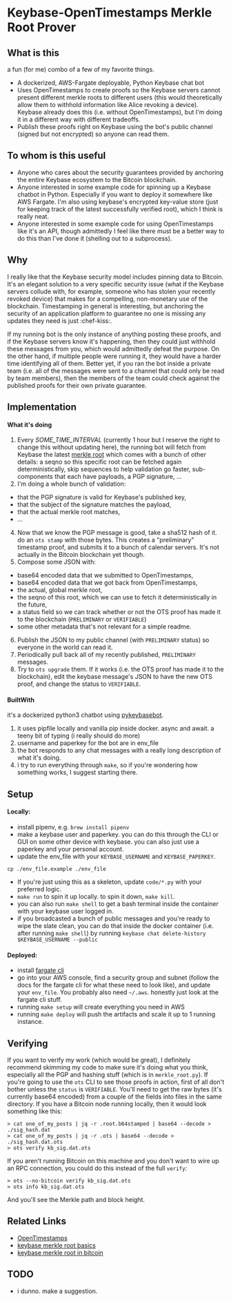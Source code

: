 
# Keybase-OpenTimestamps Merkle Root Prover

## What is this
a fun (for me) combo of a few of my favorite things.
* A dockerized, AWS-Fargate deployable, Python Keybase chat bot
* Uses OpenTimestamps to create proofs so the Keybase servers cannot present different merkle roots to different users (this would theoretically allow them to withhold information like Alice revoking a device). Keybase already does this (i.e. without OpenTimestamps), but I'm doing it in a different way with different tradeoffs.
* Publish these proofs right on Keybase using the bot's public channel (signed but not encrypted) so anyone can read them. 


## To whom is this useful
* Anyone who cares about the security guarantees provided by anchoring the entire Keybase ecosystem to the Bitcoin blockchain.
* Anyone interested in some example code for spinning up a Keybase chatbot in Python. Especially if you want to deploy it somewhere like AWS Fargate. I'm also using keybase's encrypted key-value store (just for keeping track of the latest successfully verified root), which I think is really neat. 
* Anyone interested in some example code for using OpenTimestamps like it's an API, though admittedly I feel like there must be a better way to do this than I've done it (shelling out to a subprocess). 


## Why
I really like that the Keybase security model includes pinning data to Bitcoin. It's an elegant solution to a very specific security issue (what if the Keybase servers collude with, for example, someone who has stolen your recently revoked device) that makes for a compelling, non-monetary use of the blockchain. Timestamping in general is interesting, but anchoring the security of an application platform to guarantee no one is missing any updates they need is just :chef-kiss:. 

If my running bot is the only instance of anything posting these proofs, and if the Keybase servers know it's happening, then they could just withhold these messages from you, which would admittedly defeat the purpose. On the other hand, if multiple people were running it, they would have a harder time identifying all of them. Better yet, if you ran the bot inside a private team (i.e. all of the messages were sent to a channel that could only be read by team members), then the members of the team could check against the published proofs for their own private guarantee. 


## Implementation
#### What it's doing
1. Every *SOME_TIME_INTERVAL* (currently 1 hour but I reserve the right to change this without updating here), the running bot will fetch from Keybase the latest [merkle root](https://keybase.io/_/api/1.0/merkle/root.json) which comes with a bunch of other details: a seqno so this specific root can be fetched again deterministically, skip sequences to help validation go faster, sub-components that each have payloads, a PGP signature, ...
2. I'm doing a whole bunch of validation: 
  * that the PGP signature is valid for Keybase's published key, 
  * that the subject of the signature matches the payload, 
  * that the actual merkle root matches, 
  * ... 
4. Now that we know the PGP message is good, take a sha512 hash of it. do an `ots stamp` with those bytes. This creates a "preliminary" timestamp proof, and submits it to a bunch of calendar servers. It's not actually in the Bitcoin blockchain yet though. 
5. Compose some JSON with: 
  * base64 encoded data that we submitted to OpenTimestamps, 
  * base64 encoded data that we got back from OpenTimestamps, 
  * the actual, global merkle root, 
  * the seqno of this root, which we can use to fetch it deterministically in the future, 
  * a status field so we can track whether or not the OTS proof has made it to the blockchain (`PRELIMINARY` or `VERIFIABLE`)
  * some other metadata that's not relevant for a simple readme. 
6. Publish the JSON to my public channel (with `PRELIMINARY` status) so everyone in the world can read it.
7. Periodically pull back all of my recently published, `PRELIMINARY` messages.
8. Try to `ots upgrade` them. If it works (i.e. the OTS proof has made it to the blockchain), edit the keybase message's JSON to have the new OTS proof, and change the status to `VERIFIABLE`.

#### BuiltWith
it's a dockerized python3 chatbot using [pykeybasebot](https://github.com/keybase/pykeybasebot). 
1. it uses pipfile locally and vanilla pip inside docker. async and await. a teeny bit of typing (i really should do more)
2. username and paperkey for the bot are in env_file
3. the bot responds to any chat messages with a really long description of what it's doing.
4. i try to run everything through `make`, so if you're wondering how something works, I suggest starting there.


## Setup
#### Locally:
* install pipenv, e.g. `brew install pipenv`
* make a keybase user and paperkey. you can do this through the CLI or GUI on some other device with keybase. you can also just use a paperkey and your personal account.
* update the env_file with your `KEYBASE_USERNAME` and `KEYBASE_PAPERKEY`.
```
cp ./env_file.example ./env_file
```
* If you're just using this as a skeleton, update `code/*.py` with your preferred logic.
* `make run` to spin it up locally. to spin it down, `make kill`.
* you can also run `make shell` to get a bash terminal inside the container with your keybase user logged in.
* if you broadcasted a bunch of public messages and you're ready to wipe the slate clean, you can do that inside the docker container (i.e. after running `make shell`) by running `keybase chat delete-history $KEYBASE_USERNAME --public`

#### Deployed:
* install [fargate cli](https://somanymachines.com/fargate/)
* go into your AWS console, find a security group and subnet (follow the docs for the fargate cli for what these need to look like), and update your `env_file`. You probably also need `~/.aws`. honestly just look at the fargate cli stuff. 
* running `make setup` will create everything you need in AWS
* running `make deploy` will push the artifacts and scale it up to 1 running instance.


## Verifying
If you want to verify my work (which would be great), I definitely recommend skimming my code to make sure it's doing what you think, especially all the PGP and hashing stuff (which is in `merkle_root.py`).
If you're going to use the `ots` CLI to see those proofs in action, first of all don't bother unless the `status` is `VERIFIABLE`. You'll need to get the raw bytes (it's currently base64 encoded) from a couple of the fields into files in the same directory. If you have a Bitcoin node running locally, then it would look something like this:
```
> cat one_of_my_posts | jq -r .root.b64stamped | base64 --decode > ./sig_hash.dat
> cat one_of_my_posts | jq -r .ots | base64 --decode > ./sig_hash.dat.ots
> ots verify kb_sig.dat.ots
```
If you aren't running Bitcoin on this machine and you don't want to wire up an RPC connection, you could do this instead of the full `verify`:
```
> ots --no-bitcoin verify kb_sig.dat.ots
> ots info kb_sig.dat.ots
```
And you'll see the Merkle path and block height.


## Related Links
* [OpenTimestamps](https://github.com/opentimestamps/opentimestamps-client/blob/master/README.md)
* [keybase merkle root basics](https://keybase.io/docs/server_security/our_merkle_key)
* [keybase merkle root in bitcoin](https://keybase.io/docs/server_security/merkle_root_in_bitcoin_blockchain)


## TODO
* i dunno. make a suggestion.
